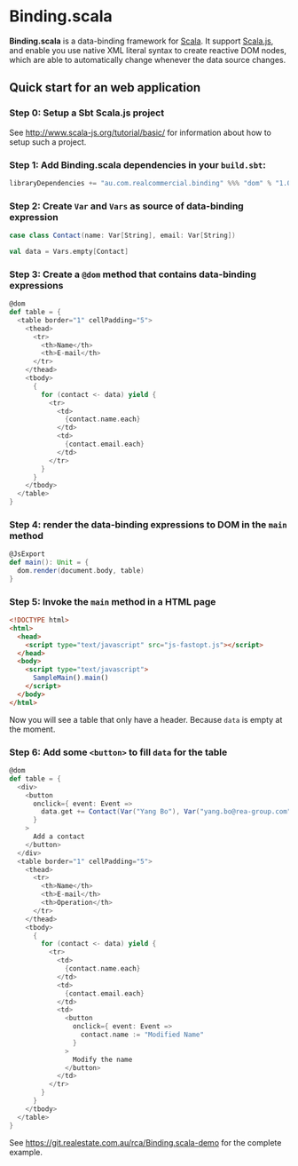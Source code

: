 # Binding.scala

**Binding.scala** is a data-binding framework for [Scala](http://www.scala-lang.org/).
It support [Scala.js](http://www.scala-js.org/),
and enable you use native XML literal syntax to create reactive DOM nodes,
which are able to automatically change whenever the data source changes.

## Quick start for an web application

### Step 0: Setup a Sbt Scala.js project

See http://www.scala-js.org/tutorial/basic/ for information about how to setup such a project.

### Step 1: Add Binding.scala dependencies in your `build.sbt`:

``` scala
libraryDependencies += "au.com.realcommercial.binding" %%% "dom" % "1.0.1"
```

### Step 2: Create `Var` and `Vars` as source of data-binding expression

``` scala
case class Contact(name: Var[String], email: Var[String])

val data = Vars.empty[Contact]
```

### Step 3: Create a `@dom` method that contains data-binding expressions

``` scala
@dom
def table = {
  <table border="1" cellPadding="5">
    <thead>
      <tr>
        <th>Name</th>
        <th>E-mail</th>
      </tr>
    </thead>
    <tbody>
      {
        for (contact <- data) yield {
          <tr>
            <td>
              {contact.name.each}
            </td>
            <td>
              {contact.email.each}
            </td>
          </tr>
        }
      }
    </tbody>
  </table>
}
```

### Step 4: render the data-binding expressions to DOM in the `main` method

``` scala
@JsExport
def main(): Unit = {
  dom.render(document.body, table)
}
```

### Step 5: Invoke the `main` method in a HTML page

``` html
<!DOCTYPE html>
<html>
  <head>
    <script type="text/javascript" src="js-fastopt.js"></script>
  </head>
  <body>
    <script type="text/javascript">
      SampleMain().main()
    </script>
  </body>
</html>
```

Now you will see a table that only have a header. Because `data` is empty at the moment.

### Step 6: Add some `<button>` to fill `data` for the table

``` scala
@dom
def table = {
  <div>
    <button
      onclick={ event: Event =>
        data.get += Contact(Var("Yang Bo"), Var("yang.bo@rea-group.com"))
      }
    >
      Add a contact
    </button>
  </div>
  <table border="1" cellPadding="5">
    <thead>
      <tr>
        <th>Name</th>
        <th>E-mail</th>
        <th>Operation</th>
      </tr>
    </thead>
    <tbody>
      {
        for (contact <- data) yield {
          <tr>
            <td>
              {contact.name.each}
            </td>
            <td>
              {contact.email.each}
            </td>
            <td>
              <button
                onclick={ event: Event =>
                  contact.name := "Modified Name"
                }
              >
                Modify the name
              </button>
            </td>
          </tr>
        }
      }
    </tbody>
  </table>
}
```

See https://git.realestate.com.au/rca/Binding.scala-demo for the complete example.